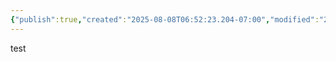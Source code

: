 ```yaml
---
{"publish":true,"created":"2025-08-08T06:52:23.204-07:00","modified":"2025-08-08T07:00:03.283-07:00","cssclasses":""}
---
```


test